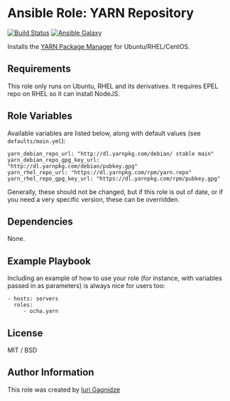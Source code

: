 Ansible Role: YARN Repository
=========

[![Build Status](https://travis-ci.org/ocha/ansible-role-yarn.svg?branch=master)](https://travis-ci.org/ocha/ansible-role-yarn)
[![Ansible Galaxy](https://img.shields.io/ansible/role/13308.svg)](https://galaxy.ansible.com/ocha/yarn/)

Installs the [YARN Package Manager](https://yarnpkg.com) for Ubuntu/RHEL/CentOS.

Requirements
------------

This role only runs on Ubuntu, RHEL and its derivatives.
It requires EPEL repo on RHEL so it can install NodeJS.

Role Variables
--------------

Available variables are listed below, along with default values (see `defaults/main.yml`):

    yarn_debian_repo_url: "http://dl.yarnpkg.com/debian/ stable main"
    yarn_debian_repo_gpg_key_url: "http://dl.yarnpkg.com/debian/pubkey.gpg"
    yarn_rhel_repo_url: "https://dl.yarnpkg.com/rpm/yarn.repo"
    yarn_rhel_repo_gpg_key_url: "https://dl.yarnpkg.com/rpm/pubkey.gpg"

Generally, these should not be changed, but if this role is out of date, or if you need a very specific version, these can be overridden.


Dependencies
------------

None.

Example Playbook
----------------

Including an example of how to use your role (for instance, with variables passed in as parameters) is always nice for users too:

    - hosts: servers
      roles:
         - ocha.yarn

License
-------

MIT / BSD

Author Information
------------------

This role was created by [Iuri Gagnidze](https://www.github.com/ocha)
